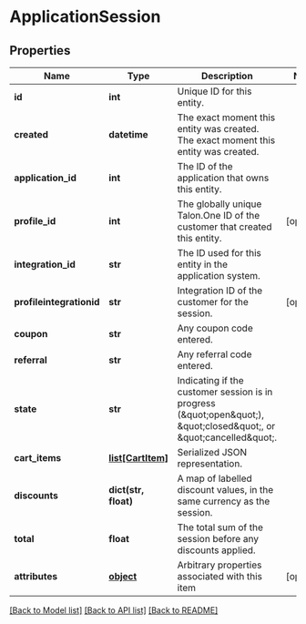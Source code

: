 # ApplicationSession


## Properties
Name | Type | Description | Notes
------------ | ------------- | ------------- | -------------
**id** | **int** | Unique ID for this entity. | 
**created** | **datetime** | The exact moment this entity was created. The exact moment this entity was created. | 
**application_id** | **int** | The ID of the application that owns this entity. | 
**profile_id** | **int** | The globally unique Talon.One ID of the customer that created this entity. | [optional] 
**integration_id** | **str** | The ID used for this entity in the application system. | 
**profileintegrationid** | **str** | Integration ID of the customer for the session. | [optional] 
**coupon** | **str** | Any coupon code entered. | 
**referral** | **str** | Any referral code entered. | 
**state** | **str** | Indicating if the customer session is in progress (\&quot;open\&quot;), \&quot;closed\&quot;, or \&quot;cancelled\&quot;. | 
**cart_items** | [**list[CartItem]**](CartItem.md) | Serialized JSON representation. | 
**discounts** | **dict(str, float)** | A map of labelled discount values, in the same currency as the session. | 
**total** | **float** | The total sum of the session before any discounts applied. | 
**attributes** | [**object**](.md) | Arbitrary properties associated with this item | [optional] 

[[Back to Model list]](../README.md#documentation-for-models) [[Back to API list]](../README.md#documentation-for-api-endpoints) [[Back to README]](../README.md)


